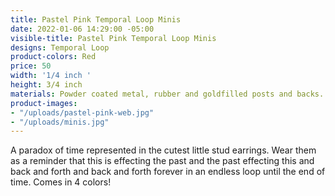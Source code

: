 ```yaml
---
title: Pastel Pink Temporal Loop Minis
date: 2022-01-06 14:29:00 -05:00
visible-title: Pastel Pink Temporal Loop Minis
designs: Temporal Loop
product-colors: Red
price: 50
width: '1/4 inch '
height: 3/4 inch
materials: Powder coated metal, rubber and goldfilled posts and backs.
product-images:
- "/uploads/pastel-pink-web.jpg"
- "/uploads/minis.jpg"
---
```


A paradox of time represented in the cutest little stud earrings. Wear them as a reminder that this is effecting the past and the past effecting this and back and forth and back and forth forever in an endless loop until the end of time. Comes in 4 colors!